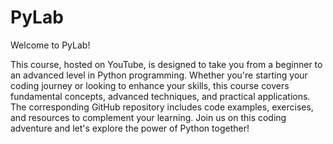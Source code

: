 # PyLab
Welcome to PyLab! 

This course, hosted on YouTube, is designed to take you from a beginner to an advanced level in Python programming. Whether you're starting your coding journey or looking to enhance your skills, this course covers fundamental concepts, advanced techniques, and practical applications. The corresponding GitHub repository includes code examples, exercises, and resources to complement your learning. Join us on this coding adventure and let's explore the power of Python together!
